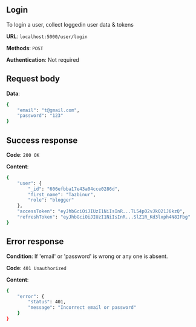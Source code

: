 ## Login
To login a user, collect loggedin user data & tokens

**URL**: `localhost:5000/user/login`

**Methods**: `POST`

**Authentication**: Not required

## Request body
**Data**:
```bash
{
    "email": "t@gmail.com",
    "password": "123"
}
```

## Success response
**Code**: `200 OK`

**Content**:
```bash
{
    "user": {
        "_id": "606efbba17e43a04cce0286d",
        "first_name": "Tazbinur",
        "role": "blogger"
    },
    "accessToken": "eyJhbGciOiJIUzI1NiIsInR...TL54pO2vJkQ21J6kzQ",
    "refreshToken": "eyJhbGciOiJIUzI1NiIsInR...SlZ1R_Kd3lxph4N8IFbg"
}
```

## Error response
**Condition**: If 'email' or 'password' is wrong or any one is absent.

**Code**: `401 Unauthorized`

**Content**:
```bash
{
    "error": {
        "status": 401,
        "message": "Incorrect email or password"
    }
}
```
